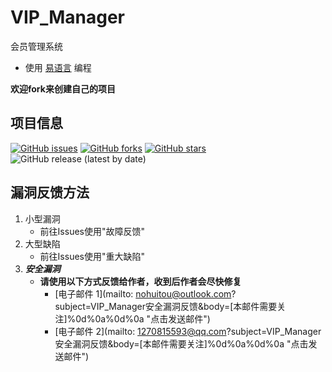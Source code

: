 # VIP_Manager
 会员管理系统
 
 * 使用 [易语言](http://www.eyuyan.com/) 编程

**欢迎fork来创建自己的项目**

## 项目信息
[![GitHub issues](https://img.shields.io/github/issues/mike-brown8/VIP_Manager)](https://github.com/mike-brown8/VIP_Manager/issues)
[![GitHub forks](https://img.shields.io/github/forks/mike-brown8/VIP_Manager)](https://github.com/mike-brown8/VIP_Manager/network)
[![GitHub stars](https://img.shields.io/github/stars/mike-brown8/VIP_Manager)](https://github.com/mike-brown8/VIP_Manager/stargazers)
![GitHub release (latest by date)](https://img.shields.io/github/v/release/mike-brown8/VIP_Manager)
## 漏洞反馈方法
1. 小型漏洞
	* 前往Issues使用"故障反馈"
2. 大型缺陷
	* 前往Issues使用"重大缺陷"
3. ***安全漏洞***
	* **请使用以下方式反馈给作者，收到后作者会尽快修复**
		* [电子邮件 1](mailto: nohuitou@outlook.com?subject=VIP_Manager安全漏洞反馈&body=[本邮件需要关注]%0d%0a%0d%0a "点击发送邮件")
		* [电子邮件 2](mailto: 1270815593@qq.com?subject=VIP_Manager安全漏洞反馈&body=[本邮件需要关注]%0d%0a%0d%0a "点击发送邮件")
